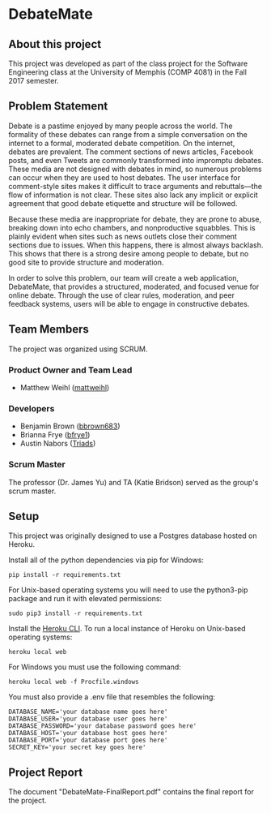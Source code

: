 # DebateMate

## About this project
This project was developed as part of the class project for the Software Engineering class at the University of Memphis (COMP 4081) in the Fall 2017 semester.

## Problem Statement
Debate is a pastime enjoyed by many people across the world. The formality of these debates can range from a simple conversation on the internet to a formal, moderated debate 
competition. On the internet, debates are prevalent. The comment sections of news articles, Facebook posts, and even Tweets are commonly transformed into impromptu debates. These media are not designed with debates in mind, so numerous problems can occur when they are used to host debates. The user interface for comment-style sites makes it difficult to trace arguments and rebuttals—the flow of information is not clear. These sites also lack any implicit or explicit agreement that good debate etiquette and structure will be followed.  

Because these media are inappropriate for debate, they are prone to abuse, breaking down into echo chambers, and nonproductive squabbles. This is plainly evident when sites such as news outlets close their comment sections due to issues. When this happens, there is almost always backlash. This shows that there is a strong desire among people to debate, but no good site to provide structure and moderation.  

In order to solve this problem, our team will create a web application, DebateMate, that provides a structured, moderated, and focused venue for online debate. Through the use of clear rules, moderation, and peer feedback systems, users will be able to engage in constructive debates.

## Team Members
The project was organized using SCRUM.
### Product Owner and Team Lead
* Matthew Weihl ([mattweihl](https://github.com/mattweihl/))

### Developers
* Benjamin Brown ([bbrown683](https://github.com/bbrown683))
* Brianna Frye ([bfrye1](https://github.com/bfrye1))
* Austin Nabors ([Triads](https://github.com/Triads))

### Scrum Master
The professor (Dr. James Yu) and TA (Katie Bridson) served as the group's scrum master.


## Setup
This project was originally designed to use a Postgres database hosted on Heroku.

Install all of the python dependencies via pip for Windows:
```
pip install -r requirements.txt
```

For Unix-based operating systems you will need to use the python3-pip package and run it with elevated permissions:
```
sudo pip3 install -r requirements.txt
```

Install the [Heroku CLI](https://devcenter.heroku.com/articles/heroku-cli). To run a local instance of Heroku on Unix-based operating systems:
```
heroku local web
```

For Windows you must use the following command:
```
heroku local web -f Procfile.windows
```

You must also provide a .env file that resembles the following:

```
DATABASE_NAME='your database name goes here'
DATABASE_USER='your database user goes here'
DATABASE_PASSWORD='your database password goes here'
DATABASE_HOST='your database host goes here'
DATABASE_PORT='your database port goes here'
SECRET_KEY='your secret key goes here'
```
## Project Report
The document "DebateMate-FinalReport.pdf" contains the final report for the project. 
